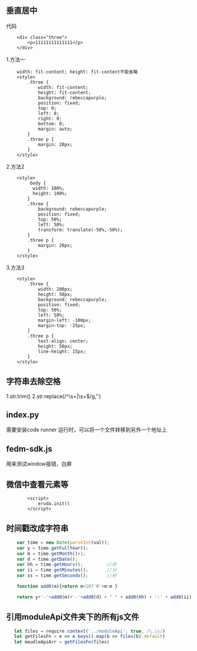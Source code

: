 ## 垂直居中

代码
```
    <div class="three">
        <p>11111111111111</p>
    </div>
```
1.方法一
```
    width: fit-content; height: fit-content不能省略
    <style>
        .three {
            width: fit-content;
            height: fit-content;
            background: rebeccapurple;
            position: fixed;
            top: 0;
            left: 0;
            right: 0;
            bottom: 0;
            margin: auto;
        }
        .three p {
            margin: 20px;
        }
    </style>
```

2.方法2
```
    <style>
         body {
          width: 100%;
          height: 100%;
        }
        .three {
            background: rebeccapurple;
            position: fixed;
            top: 50%;
            left: 50%;
            transform: translate(-50%,-50%);
        }
        .three p {
            margin: 20px;
        }
    </style>
```

3.方法3
```
    <style>
        .three {
            width: 200px;
            height: 50px;
            background: rebeccapurple;
            position: fixed;
            top: 50%;
            left: 50%;
            margin-left: -100px;
            margin-top: -25px;
        }
        .three p {
            text-align: center;
            height: 50px;
            line-height: 15px;
        }
    </style>
```

## 字符串去除空格
1.str.trim()
2.str.replace(/^\s+|\s+$/g,'')

## index.py
需要安装code runner
运行时，可以将一个文件转移到另外一个地址上

## fedm-sdk.js
用来测试window报错，白屏

## 微信中查看元素等
  <script src="https://cdn.bootcss.com/eruda/1.5.2/eruda.min.js"></script>
			<script>
				eruda.init()
			</script>

## 时间戳改成字符串
```js
    var time = new Date(parseInt(val));
    var y = time.getFullYear();
    var m = time.getMonth()+1;
    var d = time.getDate();
    var hh = time.getHours();         //时
    var ii = time.getMinutes();       //分
    var ss = time.getSeconds();       //秒

    function add0(m){return m<10?'0'+m:m }

    return y+'-'+add0(m)+'-'+add0(d) + " " + add0(hh) + ':' + add0(ii) + ':' + add0(ss)
```

## 引用moduleApi文件夹下的所有js文件
```js
   let files = require.context('../moduleApi', true, /\.js/)
   let getFilesFn = e => e.keys().map(b => files(b).default)
   let moudleApiArr = getFilesFn(files)
```
